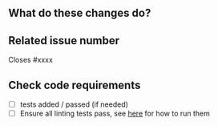 <!--
Thank you for your contribution!

Please review https://github.com/alipay/fury/blob/main/CONTRIBUTING.rst before opening a pull request.
-->

## What do these changes do?

<!-- Please give a short brief about these changes. -->

## Related issue number

<!-- Are there any issues opened that will be resolved by merging this change? -->
Closes #xxxx

## Check code requirements

- [ ] tests added / passed (if needed)
- [ ] Ensure all linting tests pass, see [here](https://github.com/alipay/fury/blob/main/CONTRIBUTING.rst) for how to run them
